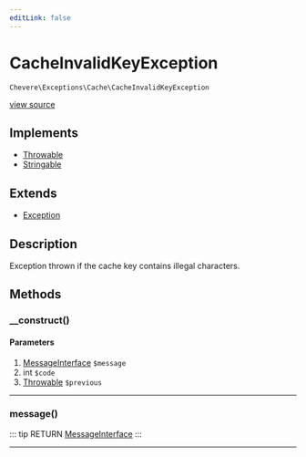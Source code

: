 ```yaml
---
editLink: false
---
```


# CacheInvalidKeyException

`Chevere\Exceptions\Cache\CacheInvalidKeyException`

[view source](https://github.com/chevere/chevere/blob/master/src/Chevere/Exceptions/Cache/CacheInvalidKeyException.php)

## Implements

- [Throwable](https://www.php.net/manual/class.throwable)
- [Stringable](https://www.php.net/manual/class.stringable)

## Extends

- [Exception](../Core/Exception.md)

## Description

Exception thrown if the cache key contains illegal characters.

## Methods

### __construct()

#### Parameters

1. [MessageInterface](../../Interfaces/Message/MessageInterface.md) `$message`
2. int `$code`
3. [Throwable](https://www.php.net/manual/class.throwable) `$previous`

---

### message()

::: tip RETURN
[MessageInterface](../../Interfaces/Message/MessageInterface.md)
:::

---
